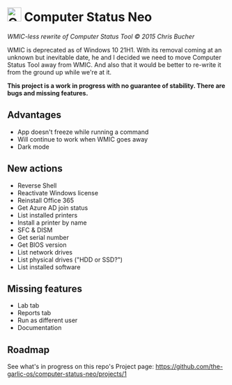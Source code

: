 # <img src="computer_on_fire.ico" alt="Computer on fire" height="32"/> Computer Status Neo
_WMIC-less rewrite of Computer Status Tool © 2015 Chris Bucher_

WMIC is deprecated as of Windows 10 21H1. With its removal coming at an unknown but inevitable date, he and I decided we need to move Computer Status Tool away from WMIC. And also that it would be better to re-write it from the ground up while we're at it.

**This project is a work in progress with no guarantee of stability. There are bugs and missing features.**

## Advantages
- App doesn't freeze while running a command
- Will continue to work when WMIC goes away
- Dark mode

## New actions
- Reverse Shell
- Reactivate Windows license
- Reinstall Office 365
- Get Azure AD join status
- List installed printers
- Install a printer by name
- SFC & DISM
- Get serial number
- Get BIOS version
- List network drives
- List physical drives ("HDD or SSD?")
- List installed software

## Missing features
- Lab tab
- Reports tab
- Run as different user
- Documentation

## Roadmap
See what's in progress on this repo's Project page: https://github.com/the-garlic-os/computer-status-neo/projects/1

